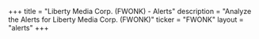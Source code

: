 +++
title = "Liberty Media Corp. (FWONK) - Alerts"
description = "Analyze the Alerts for Liberty Media Corp. (FWONK)"
ticker = "FWONK"
layout = "alerts"
+++

